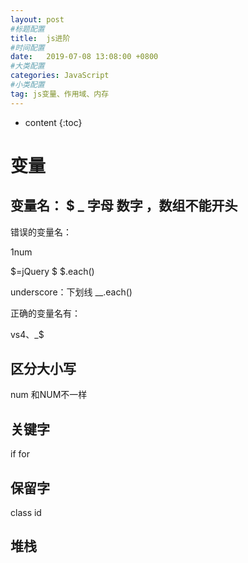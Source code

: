 ```yaml
---
layout: post
#标题配置
title:  js进阶
#时间配置
date:   2019-07-08 13:08:00 +0800
#大类配置
categories: JavaScript
#小类配置
tag: js变量、作用域、内存
---
```


* content
{:toc}

变量
======================

变量名： $ _ 字母 数字 ，数组不能开头
---------------------

错误的变量名：

1num

$=jQuery  $ $.each()

underscore：下划线 __.each()

正确的变量名有：

vs4、_$

区分大小写
-----------------

num 和NUM不一样

关键字
------------

if for 

保留字
-----------------

class id 

堆栈
----------------















